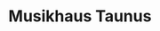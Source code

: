 ---
title: "Musikhaus Taunus"
url: /bad-homburg-vor-der-hoehe/musikhaus-taunus/
shop: Instrumente
---